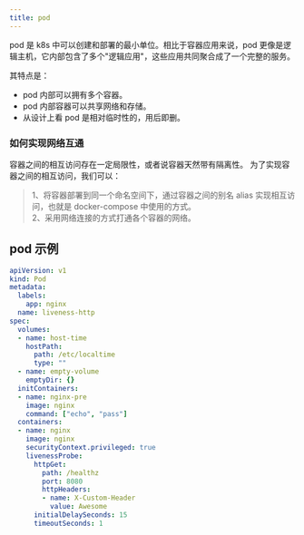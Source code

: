 ```yaml
---
title: pod
---
```


<!--
整理方式：
1、概括目标是什么
2、概括目标特点
3、绘制知识全景图
4、绘制问题画像图
-->

<!-- 你如何理解 pod ? -->
pod 是 k8s 中可以创建和部署的最小单位。相比于容器应用来说，pod 更像是逻辑主机，它内部包含了多个"逻辑应用"，这些应用共同聚合成了一个完整的服务。

其特点是：
* pod 内部可以拥有多个容器。
* pod 内部容器可以共享网络和存储。
* 从设计上看 pod 是相对临时性的，用后即删。



### 如何实现网络互通
容器之间的相互访问存在一定局限性，或者说容器天然带有隔离性。
为了实现容器之间的相互访问，我们可以：    
>1、将容器部署到同一个命名空间下，通过容器之间的别名 alias 实现相互访问，也就是 docker-compose 中使用的方式。  
>2、采用网络连接的方式打通各个容器的网络。






## pod 示例
```yaml
apiVersion: v1
kind: Pod
metadata:
  labels:
    app: nginx
  name: liveness-http
spec:
  volumes:
  - name: host-time
    hostPath:
      path: /etc/localtime
      type: ""
  - name: empty-volume
    emptyDir: {}
  initContainers:
  - name: nginx-pre
    image: nginx
    command: ["echo", "pass"]
  containers:
  - name: nginx
    image: nginx
    securityContext.privileged: true
    livenessProbe:
      httpGet:
        path: /healthz
        port: 8080
        httpHeaders:
        - name: X-Custom-Header
          value: Awesome
      initialDelaySeconds: 15
      timeoutSeconds: 1
```






 
